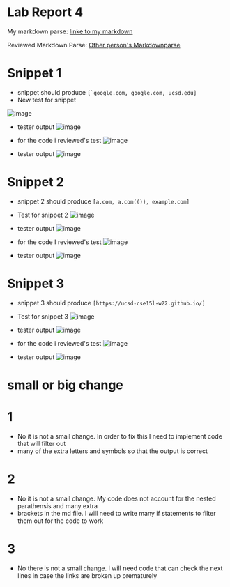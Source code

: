 # Lab Report 4

My markdown parse: [linke to my markdown](https://github.com/rdxu1688/markdown-parse-main-RX-new)

Reviewed Markdown Parse: [Other person's Markdownparse](https://github.com/tylercyang/markdown-parse)


# Snippet 1
* snippet should produce ```[`google.com, google.com, ucsd.edu]```
* New test for snippet

![image](https://user-images.githubusercontent.com/97650817/157576869-4d340664-7e7a-4227-bf26-f33be37e1929.png)

* tester output
![image](https://user-images.githubusercontent.com/97650817/157576806-bffeaf57-3c1a-4b7b-8df3-a7edcff4b546.png)

* for the code i reviewed's test
![image](https://user-images.githubusercontent.com/97650817/157577165-bed9011d-40bc-4910-9ec3-fad63fadbda6.png)
* tester output
![image](https://user-images.githubusercontent.com/97650817/157577190-ff1aaced-fae7-4228-9b1b-f48875a55a14.png)

# Snippet 2
* snippet 2 should produce ```[a.com, a.com(()), example.com]```
* Test for snippet 2
![image](https://user-images.githubusercontent.com/97650817/157577575-96d861e1-002f-4a77-aa52-acdcec081169.png)
* tester output
![image](https://user-images.githubusercontent.com/97650817/157577557-39feb81b-fd9f-4f27-b3c7-5f83b3958b1e.png)

* for the code I reviewed's test
![image](https://user-images.githubusercontent.com/97650817/157577798-0b8fcbca-ca74-4774-909d-f94c12604de6.png)
* tester output
![image](https://user-images.githubusercontent.com/97650817/157577756-270d991c-41ed-4a0b-86ec-2f5820585cfd.png)

# Snippet 3
* snippet 3 should produce ```[https://ucsd-cse15l-w22.github.io/]```
* Test for snippet 3
![image](https://user-images.githubusercontent.com/97650817/157578023-bcd2c1b7-60db-4a57-a66a-2b7122a09898.png)
* tester output
![image](https://user-images.githubusercontent.com/97650817/157578062-318815f1-a18b-4323-a90f-2d1e9d592352.png)

* for the code i reviewed's test
![image](https://user-images.githubusercontent.com/97650817/157578172-3a78bce2-3cdc-49a0-a59d-4bcfdb0abce3.png)
* tester output
![image](https://user-images.githubusercontent.com/97650817/157578214-07d24802-34e8-4eac-a0a1-48fa828462b9.png)

 # small or big change
 # 1
 * No it is not a small change. In order to fix this I need to implement code that will filter out 
 * many of the extra letters and symbols so that the output is correct
 # 2
 * No it is not a small change. My code does not account for the nested parathensis and many extra
 * brackets in the md file. I will need to write many if statements to filter them out for the code to work
 # 3
 * No there is not a small change. I will need code that can check the next lines in case the links are broken up prematurely
